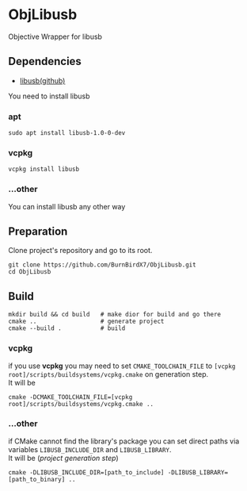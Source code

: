 # ObjLibusb

Objective Wrapper for libusb

## Dependencies
 * [libusb(github)](https://github.com/libusb/libusb)

You need to install libusb

### apt
```shell
sudo apt install libusb-1.0-0-dev
```

### vcpkg
```shell
vcpkg install libusb
```

### ...other
You can install libusb any other way

## Preparation

Clone project's repository and go to its root.
```shell
git clone https://github.com/BurnBirdX7/ObjLibusb.git
cd ObjLibusb
```

## Build

```shell
mkdir build && cd build   # make dior for build and go there
cmake ..                  # generate project
cmake --build .           # build
```

### vcpkg
if you use **vcpkg** you may need to set `CMAKE_TOOLCHAIN_FILE`
to `[vcpkg root]/scripts/buildsystems/vcpkg.cmake` on generation step.\
It will be
```shell
cmake -DCMAKE_TOOLCHAIN_FILE=[vcpkg root]/scripts/buildsystems/vcpkg.cmake ..
```

### ...other
if CMake cannot find the library's package
you can set direct paths via variables `LIBUSB_INCLUDE_DIR` and `LIBUSB_LIBRARY`.\
It will be (*project generation step*)
```shell
cmake -DLIBUSB_INCLUDE_DIR=[path_to_include] -DLIBUSB_LIBRARY=[path_to_binary] ..
```